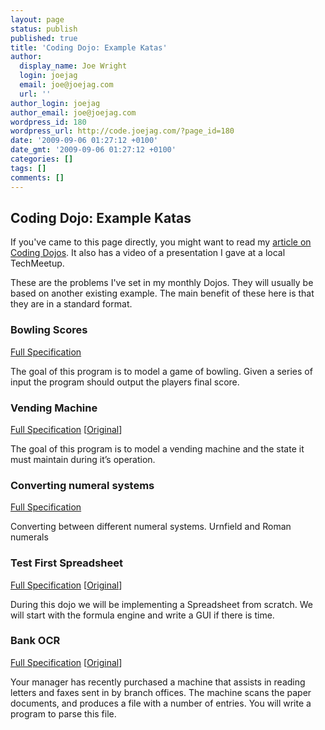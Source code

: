 ```yaml
---
layout: page
status: publish
published: true
title: 'Coding Dojo: Example Katas'
author:
  display_name: Joe Wright
  login: joejag
  email: joe@joejag.com
  url: ''
author_login: joejag
author_email: joe@joejag.com
wordpress_id: 180
wordpress_url: http://code.joejag.com/?page_id=180
date: '2009-09-06 01:27:12 +0100'
date_gmt: '2009-09-06 01:27:12 +0100'
categories: []
tags: []
comments: []
---
```

<h2>Coding Dojo: Example Katas</h2></p>
<p>If you've came to this page directly, you might want to read my <a href="http:&#47;&#47;code.joejag.com&#47;2009&#47;the-coding-dojo&#47;">article on Coding Dojos</a>.  It also has a video of a presentation I gave at a local TechMeetup.</p>
<p>These are the problems I've set in my monthly Dojos.  They will usually be based on another existing example.  The main benefit of these here is that they are in a standard format.</p>
<h3>Bowling Scores</h3></p>
<p><a href="http:&#47;&#47;code.joejag.com&#47;coding-dojo-bowling-scores&#47;">Full Specification</a></p>
<p>The goal of this program is to model a game of bowling. Given a series of input the program should output the players final score.</p>
<h3>Vending Machine</h3></p>
<p><a href="http:&#47;&#47;code.joejag.com&#47;coding-dojo-vending-machine&#47;">Full Specification</a> [<a href="http:&#47;&#47;tech.puredanger.com&#47;2009&#47;05&#47;11&#47;best-language&#47;">Original</a>]</p>
<p>The goal of this program is to model a vending machine and the state it must maintain during it&rsquo;s operation.</p>
<h3>Converting numeral systems</h3></p>
<p><a href="http:&#47;&#47;code.joejag.com&#47;coding-dojo-converting-between-different-numeral-systems&#47;">Full Specification</a></p>
<p>Converting between different numeral systems.  Urnfield and Roman numerals</p>
<h3>Test First Spreadsheet</h3></p>
<p><a href="http:&#47;&#47;code.joejag.com&#47;coding-dojo-test-first-spreadsheet&#47;">Full Specification</a> [<a href="http:&#47;&#47;xp123.com&#47;xplor&#47;xp0201&#47;">Original</a>]</p>
<p>During this dojo we will be implementing a Spreadsheet from scratch.  We will start with the formula engine and write a GUI if there is time.</p>
<h3>Bank OCR</h3></p>
<p><a href="http:&#47;&#47;code.joejag.com&#47;coding-dojo-bank-ocr&#47;">Full Specification</a> [<a href="http:&#47;&#47;codingdojo.org&#47;cgi-bin&#47;wiki.pl?KataBankOCR">Original</a>]</p>
<p>Your manager has recently purchased a machine that assists in reading letters and faxes sent in by branch offices.  The machine scans the paper documents, and produces a file with a number of entries. You will write a program to parse this file.</p>
